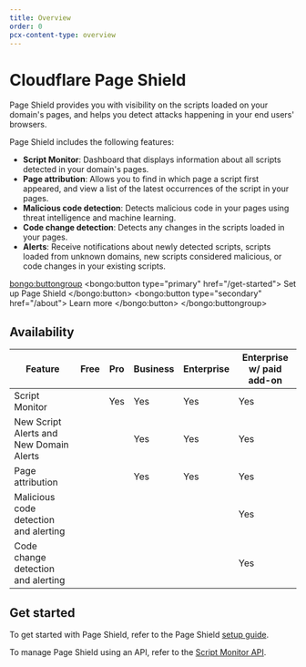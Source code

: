 ```yaml
---
title: Overview
order: 0
pcx-content-type: overview
---
```


# Cloudflare Page Shield

Page Shield provides you with visibility on the scripts loaded on your domain's pages, and helps you detect attacks happening in your end users' browsers.

Page Shield includes the following features:

- **Script Monitor**: Dashboard that displays information about all scripts detected in your domain's pages.
- **Page attribution**: Allows you to find in which page a script first appeared, and view a list of the latest occurrences of the script in your pages.
- **Malicious code detection**: Detects malicious code in your pages using threat intelligence and machine learning.
- **Code change detection**: Detects any changes in the scripts loaded in your pages.
- **Alerts**: Receive notifications about newly detected scripts, scripts loaded from unknown domains, new scripts considered malicious, or code changes in your existing scripts.

<bongo:buttongroup>
  <bongo:button type="primary" href="/get-started">
    Set up Page Shield
  </bongo:button>
  <bongo:button type="secondary" href="/about">
    Learn more
  </bongo:button>
</bongo:buttongroup>

## Availability

| Feature                                 | Free | Pro | Business | Enterprise | Enterprise w/ paid add-on |
| --------------------------------------- | ---- | --- | -------- | ---------- | ------------------------- |
| Script Monitor                          |      | Yes | Yes      | Yes        | Yes                       |
| New Script Alerts and New Domain Alerts |      |     | Yes      | Yes        | Yes                       |
| Page attribution                        |      |     | Yes      | Yes        | Yes                       |
| Malicious code detection and alerting   |      |     |          |            | Yes                       |
| Code change detection and alerting      |      |     |          |            | Yes                       |

## Get started

To get started with Page Shield, refer to the Page Shield [setup guide](/get-started).

To manage Page Shield using an API, refer to the [Script Monitor API](/reference/script-monitor-api).
